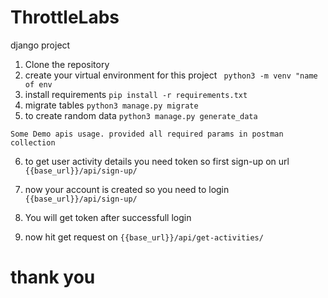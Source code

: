 # ThrottleLabs

django project

1) Clone the repository
2) create your virtual environment for this project
       ` python3 -m venv "name of env`
3) install requirements `pip install -r requirements.txt`
4) migrate tables 
        `python3 manage.py migrate`
5) to create random data 
        `python3 manage.py generate_data` 
   
`Some Demo apis usage. provided all required params in postman collection`  

6) to get user activity details you need token
   so first sign-up on url
   `{{base_url}}/api/sign-up/`
7) now your account is created so you need to login
    `{{base_url}}/api/sign-up/`
    
8) You will get token after successfull login
9) now hit get request on
    `{{base_url}}/api/get-activities/`
    
# thank you 